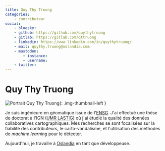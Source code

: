 ```yaml
---
title: Quy Thy Truong
categories:
    - contributeur
social:
    - bluesky:
    - github: https://github.com/quythytruong
    - gitlab: https://gitlab.com/qttruong
    - linkedin: https://www.linkedin.com/in/quythytruong/
    - mail: quythy.truong@oslandia.com
    - mastodon:
        - instance:
        - username:
    - twitter:
---
```


# Quy Thy Truong

<!-- --8<-- [start:author-sign-block] -->

![Portrait Quy Thy Truong](https://cdn.geotribu.fr/img/internal/contributeurs/qthy.webp "Portrait Quy Thy Truong"){: .img-thumbnail-left }

Je suis ingénieure en géomatique issue de l'[ENSG](https://ensg.eu/).
J'ai effectué une thèse de doctorat à l'IGN ([UMR LASTIG](https://www.umr-lastig.fr/)) où j'ai étudié la qualité des données collaboratives cartographiques.
Mes recherches se sont focalisées sur la fiabilité des contributeurs, le carto-vandalisme, et l'utilisation des méthodes de *machine learning* pour le détecter.

Aujourd'hui, je travaille à [Oslandia](https://oslandia.com/) en tant que développeuse.

<!-- --8<-- [end:author-sign-block] -->
